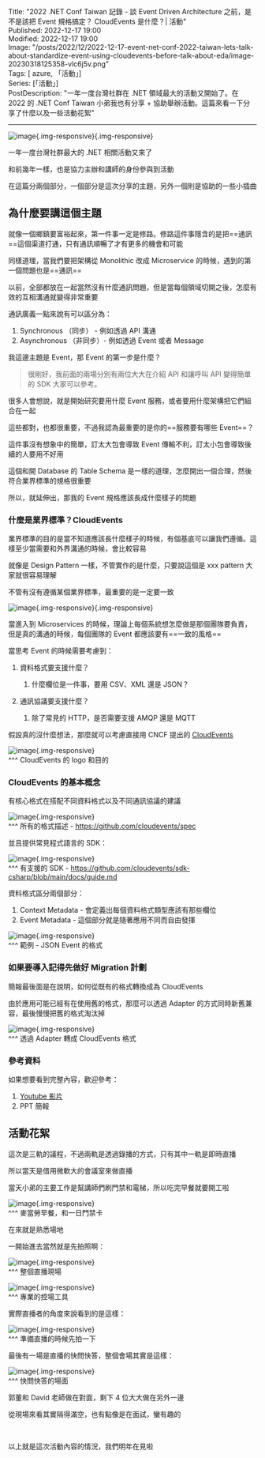 Title: "2022 .NET Conf Taiwan 記錄 - 談 Event Driven Architecture 之前，是不是該把 Event 規格搞定？ CloudEvents 是什麼？| 活動"  
Published: 2022-12-17 19:00  
Modified: 2022-12-17 19:00  
Image: "/posts/2022/12/2022-12-17-event-net-conf-2022-taiwan-lets-talk-about-standardize-event-using-cloudevents-before-talk-about-eda/image-20230318125358-vlc6j5v.png"  
Tags: [ azure, 「活動」]  
Series: [「活動」]  
PostDescription: "一年一度台灣社群在 .NET 領域最大的活動又開始了。在 2022 的 .NET Conf Taiwan 小弟我也有分享 + 協助舉辦活動。這篇來看一下分享了什麼以及一些活動花絮"

---

​![image](/posts/2022/12/2022-12-17-event-net-conf-2022-taiwan-lets-talk-about-standardize-event-using-cloudevents-before-talk-about-eda/image-20230318125358-vlc6j5v.png "https://www.youtube.com/watch?v=ejI9Y3YLQeU"){.img-responsive}{.img-responsive}

一年一度台灣社群最大的 .NET 相關活動又來了

和前幾年一樣，也是協力主辦和講師的身份參與到活動

在這篇分兩個部分，一個部分是這次分享的主題，另外一個則是協助的一些小插曲

<!--more-->

## 為什麼要講這個主題

就像一個鄉鎮要富裕起來，第一件事一定是修路。修路這件事隱含的是把==通訊==這個渠道打通，只有通訊順暢了才有更多的機會和可能

同樣道理，當我們要把架構從 Monolithic 改成 Microservice 的時候，遇到的第一個問題也是==通訊==

以前，全部都放在一起當然沒有什麼通訊問題，但是當每個領域切開之後，怎麼有效的互相溝通就變得非常重要

通訊廣義一點來說有可以區分為：

1. Synchronous （同步） - 例如透過 API 溝通
2. Asynchronous （非同步）- 例如透過 Event 或者 Message

我這邊主題是 Event，那 Event 的第一步是什麼？

> 很剛好，我前面的兩場分別有兩位大大在介紹 API 和讓呼叫 API 變得簡單的 SDK 大家可以參考。

很多人會想說，就是開始研究要用什麼 Event 服務，或者要用什麼架構把它們組合在一起

這些都對，也都很重要，不過我認為最重要的是你的==服務要有哪些 Event==？

這件事沒有想象中的簡單，訂太大包會導致 Event 傳輸不利，訂太小包會導致後續的人要用不好用

這個和開 Database 的 Table Schema 是一樣的道理，怎麼開出一個合理，然後符合業界標準的規格很重要

所以，就延伸出，那我的 Event 規格應該長成什麼樣子的問題

### 什麼是業界標準？CloudEvents

業界標準的目的是當不知道應該長什麼樣子的時候，有個基底可以讓我們遵循。這樣至少當需要和外界溝通的時候，會比較容易

就像是 Design Pattern 一樣，不管實作的是什麼，只要說這個是 xxx pattern 大家就很容易理解

不管有沒有遵循某個業界標準，最重要的是一定要一致

​![image](/posts/2022/12/2022-12-17-event-net-conf-2022-taiwan-lets-talk-about-standardize-event-using-cloudevents-before-talk-about-eda/image-20230318171632-1kaq23i.png "如果文字不統一，溝通成本就會非常大"){.img-responsive}{.img-responsive}

當進入到 Microservices 的時候，理論上每個系統想怎麼做是那個團隊要負責，但是真的溝通的時候，每個團隊的 Event 都應該要有==一致的風格==

當思考 Event 的時候需要考慮到：

1. 資料格式要支援什麼？

    1. 什麼欄位是一件事，要用 CSV、XML 還是 JSON？
2. 通訊協議要支援什麼？

    1. 除了常見的 HTTP，是否需要支援 AMQP 還是 MQTT

假設真的沒什麼想法，那麼就可以考慮直接用 CNCF 提出的 [CloudEvents](https://cloudevents.io/ 
)

​![image](/posts/2022/12/2022-12-17-event-net-conf-2022-taiwan-lets-talk-about-standardize-event-using-cloudevents-before-talk-about-eda/image-20230318172142-t791zky.png "CloudEvents 的 logo 和目的"){.img-responsive}  
^^^ CloudEvents 的 logo 和目的

### CloudEvents 的基本概念

有核心格式在搭配不同資料格式以及不同通訊協議的建議

​![image](/posts/2022/12/2022-12-17-event-net-conf-2022-taiwan-lets-talk-about-standardize-event-using-cloudevents-before-talk-about-eda/image-20230318172336-p7r618t.png "所有的格式描述 - https://github.com/cloudevents/spec "){.img-responsive}  
^^^ 所有的格式描述 - https://github.com/cloudevents/spec

並且提供常見程式語言的 SDK：

​![image](/posts/2022/12/2022-12-17-event-net-conf-2022-taiwan-lets-talk-about-standardize-event-using-cloudevents-before-talk-about-eda/image-20230318172535-fpudjt0.png "有支援的 SDK - https://github.com/cloudevents/sdk-csharp/blob/main/docs/guide.md "){.img-responsive}  
^^^ 有支援的 SDK - https://github.com/cloudevents/sdk-csharp/blob/main/docs/guide.md

資料格式區分兩個部分：

1. Context Metadata - 會定義出每個資料格式類型應該有那些欄位
2. Event Metadata - 這個部分就是隨著應用不同而自由發揮

​![image](/posts/2022/12/2022-12-17-event-net-conf-2022-taiwan-lets-talk-about-standardize-event-using-cloudevents-before-talk-about-eda/image-20230318173037-dtn4dgv.png "範例 - JSON Event 的格式"){.img-responsive}  
^^^ 範例 - JSON Event 的格式

### 如果要導入記得先做好 Migration 計劃

簡報最後面是在說明，如何從既有的格式轉換成為 CloudEvents

由於應用可能已經有在使用舊的格式，那麼可以透過 Adapter 的方式同時新舊兼容，最後慢慢把舊的格式淘汰掉

​![image](/posts/2022/12/2022-12-17-event-net-conf-2022-taiwan-lets-talk-about-standardize-event-using-cloudevents-before-talk-about-eda/image-20230318173505-mlk8bto.png "透過 Adapter 轉成 CloudEvents 格式"){.img-responsive}  
^^^ 透過 Adapter 轉成 CloudEvents 格式

### 參考資料

如果想要看到完整內容，歡迎參考：

1. [Youtube 影片](https://www.youtube.com/watch?v=ejI9Y3YLQeU)
2. PPT 簡報

## 活動花絮

這次是三軌的議程，不過兩軌是透過錄播的方式，只有其中一軌是即時直播

所以當天是借用微軟大的會議室來做直播

當天小弟的主要工作是幫講師們刷門禁和電梯，所以吃完早餐就要開工啦

​![image](/posts/2022/12/2022-12-17-event-net-conf-2022-taiwan-lets-talk-about-standardize-event-using-cloudevents-before-talk-about-eda/image-20230318175140-et5ieeu.png "麥當勞早餐，和一日門禁卡"){.img-responsive}  
^^^ 麥當勞早餐，和一日門禁卡

在來就是熟悉場地

一開始進去當然就是先拍照啊：

​![image](/posts/2022/12/2022-12-17-event-net-conf-2022-taiwan-lets-talk-about-standardize-event-using-cloudevents-before-talk-about-eda/image-20230318173915-g25vee1.png "整個直播現場"){.img-responsive}  
^^^ 整個直播現場

​![image](/posts/2022/12/2022-12-17-event-net-conf-2022-taiwan-lets-talk-about-standardize-event-using-cloudevents-before-talk-about-eda/image-20230318174105-rzlw9ba.png "專業的控場工具"){.img-responsive}  
^^^ 專業的控場工具

實際直播者的角度來說看到的是這樣：

​![image](/posts/2022/12/2022-12-17-event-net-conf-2022-taiwan-lets-talk-about-standardize-event-using-cloudevents-before-talk-about-eda/image-20230318174547-hwk34rd.png "準備直播的時候先拍一下"){.img-responsive}  
^^^ 準備直播的時候先拍一下

最後有一場是直播的快問快答，整個會場其實是這樣：

​![image](/posts/2022/12/2022-12-17-event-net-conf-2022-taiwan-lets-talk-about-standardize-event-using-cloudevents-before-talk-about-eda/image-20230318175638-953l2sh.png "快問快答的場面"){.img-responsive}  
^^^ 快問快答的場面

郭董和 David 老師做在對面，剩下 4 位大大做在另外一邊

從現場來看其實隔得滿空，也有點像是在面試，蠻有趣的

‍

以上就是這次活動內容的情況，我們明年在見啦